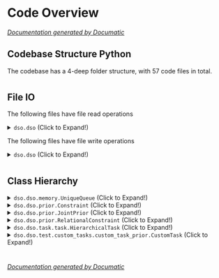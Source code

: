 # Code Overview

[_Documentation generated by Documatic_](https://www.documatic.com)

<!---Documatic-section-Codebase Structure Python-start--->
## Codebase Structure Python

The codebase has a 4-deep folder structure,
                with 57 code files in total.

# #
<!---Documatic-section-Codebase Structure Python-end--->

<!---Documatic-section-File IO-start--->
## File IO

<!---Documatic-block-file_io-start--->
The following files have file read operations

<!---Documatic-block-dso.dso-start--->
<details>
	<summary><code>dso.dso</code> (Click to Expand!)</summary>

* dso.dso.baselines.eureqa.run_eureqa: credentials.json
* dso.dso.config.__init__
* dso.dso.language_model.language_model_prior
* dso.dso.logeval
* dso.dso.task.regression.dataset
* dso.dso.task.regression.regression
* dso.dso.utils
</details>
<!---Documatic-block-dso.dso-end--->

The following files have file write operations

<!---Documatic-block-dso.dso-start--->
<details>
	<summary><code>dso.dso</code> (Click to Expand!)</summary>

* dso.dso.baselines.eureqa.run_eureqa
* dso.dso.core
* dso.dso.task.control.scripts.benchmark_zoo
* dso.dso.task.control.scripts.policy_eval
* dso.dso.train_stats
* dso.dso.utils
</details>
<!---Documatic-block-dso.dso-end--->
<!---Documatic-block-file_io-end--->

# #
<!---Documatic-section-File IO-end--->

<!---Documatic-section-Class Hierarchy-start--->
## Class Hierarchy

<!---Documatic-block-dso.dso.memory.UniqueQueue-start--->
<details>
	<summary><code>dso.dso.memory.UniqueQueue</code> (Click to Expand!)</summary>

* dso.dso.memory.UniquePriorityQueue
* dso.dso.memory.UniqueQueue
</details>
<!---Documatic-block-dso.dso.memory.UniqueQueue-end--->

<!---Documatic-block-dso.dso.prior.Constraint-start--->
<details>
	<summary><code>dso.dso.prior.Constraint</code> (Click to Expand!)</summary>

* dso.dso.prior.InverseUnaryConstraint
* dso.dso.prior.LengthConstraint
* dso.dso.prior.NoInputsConstraint
* dso.dso.prior.RelationalConstraint
* dso.dso.prior.RepeatConstraint
</details>
<!---Documatic-block-dso.dso.prior.Constraint-end--->

<!---Documatic-block-dso.dso.prior.JointPrior-start--->
<details>
	<summary><code>dso.dso.prior.JointPrior</code> (Click to Expand!)</summary>

* dso.dso.prior.Constraint
* dso.dso.prior.LanguageModelPrior
* dso.dso.prior.SoftLengthPrior
* dso.dso.prior.UniformArityPrior
* dso.dso.test.custom_tasks.custom_task_prior.CustomPrior
</details>
<!---Documatic-block-dso.dso.prior.JointPrior-end--->

<!---Documatic-block-dso.dso.prior.RelationalConstraint-start--->
<details>
	<summary><code>dso.dso.prior.RelationalConstraint</code> (Click to Expand!)</summary>

* dso.dso.prior.ConstConstraint
* dso.dso.prior.TrigConstraint
</details>
<!---Documatic-block-dso.dso.prior.RelationalConstraint-end--->

<!---Documatic-block-dso.dso.task.task.HierarchicalTask-start--->
<details>
	<summary><code>dso.dso.task.task.HierarchicalTask</code> (Click to Expand!)</summary>

* dso.dso.task.control.control.ControlTask
* dso.dso.task.regression.regression.RegressionTask
* dso.dso.test.custom_tasks.custom_task_prior.CustomTask
</details>
<!---Documatic-block-dso.dso.task.task.HierarchicalTask-end--->

<!---Documatic-block-dso.dso.test.custom_tasks.custom_task_prior.CustomTask-start--->
<details>
	<summary><code>dso.dso.test.custom_tasks.custom_task_prior.CustomTask</code> (Click to Expand!)</summary>

* dso.dso.task.task.HierarchicalTask
* dso.dso.task.task.SequentialTask
</details>
<!---Documatic-block-dso.dso.test.custom_tasks.custom_task_prior.CustomTask-end--->

# #
<!---Documatic-section-Class Hierarchy-end--->

[_Documentation generated by Documatic_](https://www.documatic.com)